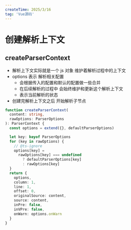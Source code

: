 ```yaml
---
createTime: 2025/3/16
tag: 'Vue源码'
---
```

# 创建解析上下文

## createParserContext

* 解析上下文实际就是一个 js 对象 维护着解析过程中的上下文
* options 表示 解析相关配置
  * 会根据传入的配置和默认的配置做一些合并
  * 在后续解析的过程中 会始终维护和更新这个解析上下文
  * 表示当前解析的状态
* 创建完解析上下文之后 开始解析子节点

```ts
function createParserContext(
  content: string,
  rawOptions: ParserOptions
): ParserContext {
  const options = extend({}, defaultParserOptions)

  let key: keyof ParserOptions
  for (key in rawOptions) {
    // @ts-ignore
    options[key] =
      rawOptions[key] === undefined
        ? defaultParserOptions[key]
        : rawOptions[key]
  }
  return {
    options,
    column: 1,
    line: 1,
    offset: 0,
    originalSource: content,
    source: content,
    inPre: false,
    inVPre: false,
    onWarn: options.onWarn
  }
}
```
